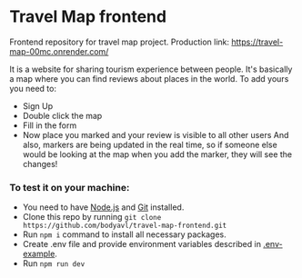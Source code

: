 # Travel Map frontend
Frontend repository for travel map project.
Production link: https://travel-map-00mc.onrender.com/

It is a website for sharing tourism experience between people. It's basically a map where you can find reviews about places in the world. To add yours you need to:
- Sign Up
- Double click the map
- Fill in the form
- Now place you marked and your review is visible to all other users
And also, markers are being updated in the real time, so if someone else would be looking at the map when you add the marker, they will see the changes!

### To test it on your machine:
- You need to have [Node.js](https://nodejs.org/en) and [Git](https://git-scm.com/downloads) installed.
- Clone this repo by running `git clone https://github.com/bodyavl/travel-map-frontend.git`
- Run `npm i` command to install all necessary packages.
- Create .env file and provide environment variables described in [.env-example](.env-example).
- Run `npm run dev`

